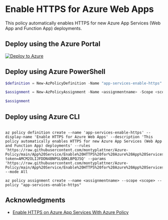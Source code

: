 # Enable HTTPS for Azure Web Apps

This policy automatically enables HTTPS for new Azure App Services (Web App and Function App) deployments.

## Deploy using the Azure Portal

[![Deploy to Azure](http://azuredeploy.net/deploybutton.png)](https://portal.azure.com/#blade/Microsoft_Azure_Policy/CreatePolicyDefinitionBlade/uri/https%3A%2F%2Fraw.githubusercontent.com%2Fmontyplattner%2FAzure-Policy%2Fmain%2FApp%2520Service%2FEnable%2520HTTPS%2520for%2520Azure%2520App%2520Services%2Fazurepolicy.json)

## Deploy using Azure PowerShell

````powershell
$definition = New-AzPolicyDefinition -Name "app-services-enable-https" -DisplayName "Enable HTTPS for Azure Web Apps" -description "This policy automatically enables HTTPS for new Azure App Services (Web App and Function App) deployments" -Policy 'https://raw.githubusercontent.com/montyplattner/Azure-Policy/main/App%20Service/Enable%20HTTPS%20for%20Azure%20App%20Services/azurepolicy.rules.json?token=AMCM2OLIJFDDN4BNPGLQBKLBPQJ5Q' -Parameter 'https://raw.githubusercontent.com/montyplattner/Azure-Policy/main/App%20Service/Enable%20HTTPS%20for%20Azure%20App%20Services/azurepolicy.parameters.json' -Mode All

$assignment = New-AzPolicyAssignment -Name <assignmentname> -Scope <scope>  -PolicyDefinition $definition

$assignment 
````



## Deploy using Azure CLI

````cli

az policy definition create --name 'app-services-enable-https' --display-name 'Enable HTTPS for Azure Web Apps' --description 'This policy automatically enables HTTPS for new Azure App Services (Web App and Function App) deployments' --rules 'https://raw.githubusercontent.com/montyplattner/Azure-Policy/main/App%20Service/Enable%20HTTPS%20for%20Azure%20App%20Services/azurepolicy.rules.json?token=AMCM2OLIJFDDN4BNPGLQBKLBPQJ5Q' --params 'https://raw.githubusercontent.com/montyplattner/Azure-Policy/main/App%20Service/Enable%20HTTPS%20for%20Azure%20App%20Services/azurepolicy.parameters.json' --mode All

az policy assignment create --name <assignmentname> --scope <scope> --policy "app-services-enable-https" 

````

## Acknowledgments
* [Enable HTTPS on Azure App Services With Azure Policy](https://charbelnemnom.com/enable-https-on-azure-app-services-with-azure-policy/)